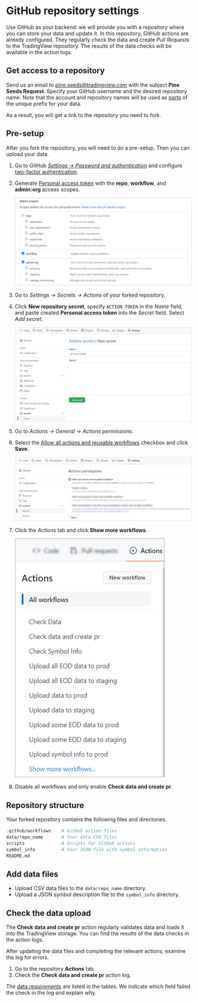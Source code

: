 [gh_docs_2fa]: https://docs.github.com/en/authentication/securing-your-account-with-two-factor-authentication-2fa/configuring-two-factor-authentication
[gh_docs_pat]: https://docs.github.com/en/authentication/keeping-your-account-and-data-secure/creating-a-personal-access-token
[gh_security]: https://github.com/settings/security
[gh_docs_actions]: https://docs.github.com/en/enterprise-cloud@latest/organizations/managing-organization-settings/disabling-or-limiting-github-actions-for-your-organization#allowing-select-actions-and-reusable-workflows-to-run
[_data]: /data.md

# GitHub repository settings

Use GitHub as your backend: we will provide you with a repository where you can store your data and update it.
In this repository, GitHub actions are already configured.
They regularly check the data and create _Pull Requests_ to the TradingView repository.
The results of the data checks will be available in the action logs.

## Get access to a repository

Send us an email to pine.seeds@tradingview.com with the subject __Pine Seeds Request__.
Specify your GitHub username and the desired repository name.
Note that the account and repository names will be used as [parts](README.md#Example) of the unique prefix for your data.

As a result, you will get a link to the repository you need to fork.

## Pre-setup

After you fork the repository, you will need to do a pre-setup. Then you can upload your data.

1. Go to GitHub [_Settings → Password and authentication_][gh_security] and configure [two-factor authentication][gh_docs_2fa].
2. Generate [Personal access token][gh_docs_pat] with the __repo__, __workflow__, and __admin:org__ access scopes.

    ![GitHub access scopes](/images/github_access_scopes.png)

3. Go to _Settings → Secrets → Actions_ of your forked repository.
4. Click __New repository secret__, specify `ACTION_TOKEN` in the _Name_ field, and paste created __Personal access token__ into the _Secret_ field. Select _Add secret_.

    ![Adding GitHub action secret](/images/github_new_action_secret.png)

5. Go to _Actions → General → Actions permissions_.
6. Select the [Allow all actions and reusable workflows][gh_docs_actions] checkbox and click __Save__.

    ![Selecting GitHub actions permissions](/images/github_actions_permissions.png)

7. Click the _Actions_ tab and click __Show more workflows__.

    ![Repository action list](/images/github_action_list.png)

8. Disable all workflows and only enable __Check data and create pr__.

## Repository structure

Your forked repository contains the following files and directories.

```bash
.github/workflows    # GitHub action files
data/repo_name       # Your data CSV files
scripts              # Scripts for GitHub actions
symbol_info          # Your JSON file with symbol information
README.md
```

## Add data files

- Upload CSV data files to the `data/repo_name` directory.
- Upload a JSON symbol description file to the `symbol_info` directory.

## Check the data upload

The __Check data and create pr__ action regularly validates data and loads it into the TradingView storage.
You can find the results of the data checks in the action logs.

After updating the data files and completing the relevant actions, examine the log for errors.

1. Go to the repository __Actions__ tab.
2. Check the __Check data and create pr__ action log.

The [data requirements][_data] are listed in the tables. We indicate which field failed the check in the log and explain why.
